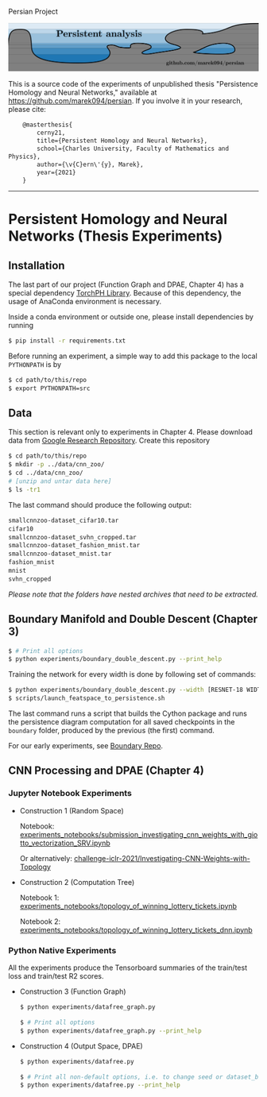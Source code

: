 Persian Project

![Persistent analysis](figures/persian_logo.png)


This is a source code of the experiments of unpublished thesis "Persistence Homology and Neural Networks," available at https://github.com/marek094/persian. If you involve it in your research, please cite:
```
    @masterthesis{
        cerny21, 
        title={Persistent Homology and Neural Networks}, 
        school={Charles University, Faculty of Mathematics and Physics},
        author={\v{C}ern\'{y}, Marek}, 
        year={2021}
    }
```

---
# Persistent Homology and Neural Networks (Thesis Experiments)

## Installation
The last part of our project (Function Graph and DPAE, Chapter 4) has a special dependency
[TorchPH Library](https://c-hofer.github.io/torchph/install/index.html).
Because of this dependency, the usage of AnaConda environment is necessary.

Inside a conda environment or outside one, please install dependencies by running 
```bash
$ pip install -r requirements.txt
```

Before running an experiment, a simple way to add this package to the local `PYTHONPATH` is by
```bash
$ cd path/to/this/repo
$ export PYTHONPATH=src
```

## Data

This section is relevant only to experiments in Chapter 4. Please download data from [Google Research Repository](https://github.com/google-research/google-research/tree/master/dnn_predict_accuracy).
Create this repository
```bash
$ cd path/to/this/repo
$ mkdir -p ../data/cnn_zoo/
$ cd ../data/cnn_zoo/
# [unzip and untar data here]
$ ls -tr1
```
The last command should produce the following output:

```bash
smallcnnzoo-dataset_cifar10.tar
cifar10
smallcnnzoo-dataset_svhn_cropped.tar
smallcnnzoo-dataset_fashion_mnist.tar
smallcnnzoo-dataset_mnist.tar
fashion_mnist
mnist
svhn_cropped
```

_Please note that the folders have nested archives that need to be extracted._


## Boundary Manifold and Double Descent (Chapter 3)

```bash
$ # Print all options 
$ python experiments/boundary_double_descent.py --print_help
```


Training the network for every width is done by following set of commands:


```bash
$ python experiments/boundary_double_descent.py --width [RESNET-18 WIDTH]
$ scripts/launch_featspace_to_persistence.sh
```

The last command runs a script that builds the Cython package and runs the persistence diagram computation for all saved checkpoints in the `boundary` folder, produced by the previous (the first) command.

For our early experiments, see [Boundary Repo](https://github.com/marek094/boundary).

## CNN Processing and DPAE (Chapter 4)


### Jupyter Notebook Experiments

- Construction 1 (Random Space)

    Notebook: [experiments_notebooks/submission_investigating_cnn_weights_with_giotto_vectorization_SRV.ipynb](https://github.com/marek094/persian/blob/master/experiments_notebooks/submission_investigating_cnn_weights_with_giotto_vectorization_SRV.ipynb) 
    
    Or alternatively: [challenge-iclr-2021/Investigating-CNN-Weights-with-Topology](https://github.com/geomstats/challenge-iclr-2021/tree/main/marek094__Investigating-CNN-Weights-with-Topology)
- Construction 2 (Computation Tree)

    Notebook 1: [experiments_notebooks/topology_of_winning_lottery_tickets.ipynb](https://github.com/marek094/persian/blob/master/experiments_notebooks/topology_of_winning_lottery_tickets.ipynb) 
    
    Notebook 2: [experiments_notebooks/topology_of_winning_lottery_tickets_dnn.ipynb](https://github.com/marek094/persian/blob/master/experiments_notebooks/topology_of_winning_lottery_tickets_dnn.ipynb)

### Python Native Experiments
All the experiments produce the Tensorboard summaries of the train/test loss and train/test R2 scores.


- Construction 3 (Function Graph)

    ```bash
    $ python experiments/datafree_graph.py
    ```
    
    
    ```bash
    $ # Print all options 
    $ python experiments/datafree_graph.py --print_help
    ```


- Construction 4 (Output Space, DPAE)

    ```bash
    $ python experiments/datafree.py
    ```

    ```bash
    $ # Print all non-default options, i.e. to change seed or dataset_base from the cifar10 
    $ python experiments/datafree.py --print_help
    ```


